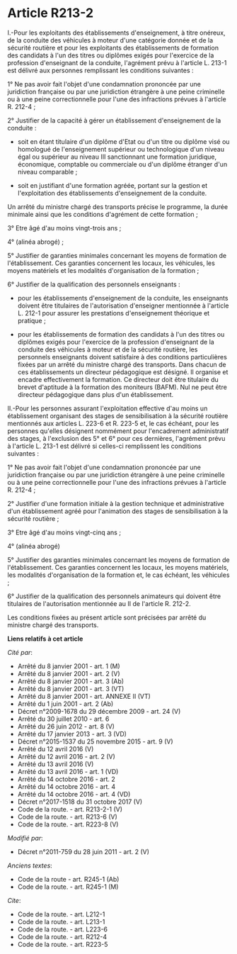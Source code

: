 # Article R213-2

I.-Pour les exploitants des établissements d'enseignement, à titre onéreux, de la conduite des véhicules à moteur d'une
catégorie donnée et de la sécurité routière et pour les exploitants des établissements de formation des candidats à l'un des
titres ou diplômes exigés pour l'exercice de la profession d'enseignant de la conduite, l'agrément prévu à l'article L. 213-1
est délivré aux personnes remplissant les conditions suivantes : 

1° Ne pas avoir fait l'objet d'une condamnation prononcée par une juridiction française ou par une juridiction étrangère à
une peine criminelle ou à une peine correctionnelle pour l'une des infractions prévues à l'article R. 212-4 ; 

2° Justifier de la capacité à gérer un établissement d'enseignement de la conduite :

- soit en étant titulaire d'un diplôme d'Etat ou d'un titre ou diplôme visé ou homologué de l'enseignement supérieur ou
technologique d'un niveau égal ou supérieur au niveau III sanctionnant une formation juridique, économique, comptable ou
commerciale ou d'un diplôme étranger d'un niveau comparable ;

- soit en justifiant d'une formation agréée, portant sur la gestion et l'exploitation des établissements d'enseignement de la
conduite. 

Un arrêté du ministre chargé des transports précise le programme, la durée minimale ainsi que les conditions d'agrément de
cette formation ; 

3° Etre âgé d'au moins vingt-trois ans ; 

4° (alinéa abrogé) ;

5° Justifier de garanties minimales concernant les moyens de formation de l'établissement. Ces garanties concernent les
locaux, les véhicules, les moyens matériels et les modalités d'organisation de la formation ; 

6° Justifier de la qualification des personnels enseignants :

- pour les établissements d'enseignement de la conduite, les enseignants doivent être titulaires de l'autorisation
d'enseigner mentionnée à l'article L. 212-1 pour assurer les prestations d'enseignement théorique et pratique ;

- pour les établissements de formation des candidats à l'un des titres ou diplômes exigés pour l'exercice de la profession
d'enseignant de la conduite des véhicules à moteur et de la sécurité routière, les personnels enseignants doivent satisfaire
à des conditions particulières fixées par un arrêté du ministre chargé des transports. Dans chacun de ces établissements un
directeur pédagogique est désigné. Il organise et encadre effectivement la formation. Ce directeur doit être titulaire du
brevet d'aptitude à la formation des moniteurs (BAFM). Nul ne peut être directeur pédagogique dans plus d'un établissement. 

II.-Pour les personnes assurant l'exploitation effective d'au moins un établissement organisant des stages de sensibilisation
à la sécurité routière mentionnés aux articles L. 223-6 et R. 223-5 et, le cas échéant, pour les personnes qu'elles désignent
nommément pour l'encadrement administratif des stages, à l'exclusion des 5° et 6° pour ces dernières, l'agrément prévu à
l'article L. 213-1 est délivré si celles-ci remplissent les conditions suivantes : 

1° Ne pas avoir fait l'objet d'une condamnation prononcée par une juridiction française ou par une juridiction étrangère à
une peine criminelle ou à une peine correctionnelle pour l'une des infractions prévues à l'article R. 212-4 ; 

2° Justifier d'une formation initiale à la gestion technique et administrative d'un établissement agréé pour l'animation des
stages de sensibilisation à la sécurité routière ; 

3° Etre âgé d'au moins vingt-cinq ans ; 

4° (alinéa abrogé)

5° Justifier des garanties minimales concernant les moyens de formation de l'établissement. Ces garanties concernent les
locaux, les moyens matériels, les modalités d'organisation de la formation et, le cas échéant, les véhicules ; 

6° Justifier de la qualification des personnels animateurs qui doivent être titulaires de l'autorisation mentionnée au II de
l'article R. 212-2. 

Les conditions fixées au présent article sont précisées par arrêté du ministre chargé des transports.

**Liens relatifs à cet article**

_Cité par_:

  - Arrêté du 8 janvier 2001 - art. 1 (M)
  - Arrêté du 8 janvier 2001 - art. 2 (V)
  - Arrêté du 8 janvier 2001 - art. 3 (Ab)
  - Arrêté du 8 janvier 2001 - art. 3 (VT)
  - Arrêté du 8 janvier 2001 - art. ANNEXE II (VT)
  - Arrêté du 1 juin 2001 - art. 2 (Ab)
  - Décret n°2009-1678 du 29 décembre 2009 - art. 24 (V)
  - Arrêté du 30 juillet 2010 - art. 6
  - Arrêté du 26 juin 2012 - art. 8 (V)
  - Arrêté du 17 janvier 2013 - art. 3 (VD)
  - Décret n°2015-1537 du 25 novembre 2015 - art. 9 (V)
  - Arrêté du 12 avril 2016 (V)
  - Arrêté du 12 avril 2016 - art. 2 (V)
  - Arrêté du 13 avril 2016 (V)
  - Arrêté du 13 avril 2016 - art. 1 (VD)
  - Arrêté du 14 octobre 2016 - art. 2
  - Arrêté du 14 octobre 2016 - art. 4
  - Arrêté du 14 octobre 2016 - art. 4 (VD)
  - Décret n°2017-1518 du 31 octobre 2017 (V)
  - Code de la route. - art. R213-2-1 (V)
  - Code de la route. - art. R213-6 (V)
  - Code de la route. - art. R223-8 (V)

_Modifié par_:

  - Décret n°2011-759 du 28 juin 2011 - art. 2 (V)

_Anciens textes_:

  - Code de la route - art. R245-1 (Ab)
  - Code de la route. - art. R245-1 (M)

_Cite_:

  - Code de la route. - art. L212-1
  - Code de la route. - art. L213-1
  - Code de la route. - art. L223-6
  - Code de la route. - art. R212-4
  - Code de la route. - art. R223-5
